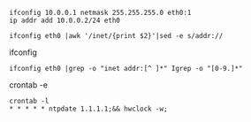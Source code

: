 ```
ifconfig 10.0.0.1 netmask 255.255.255.0 eth0:1
ip addr add 10.0.0.2/24 eth0
```
```
ifconfig eth0 |awk '/inet/{print $2}'|sed -e s/addr://
```
ifconfig
```
ifconfig eth0 |grep -o "inet addr:[^ ]*" Igrep -o "[0-9.]*"
```

crontab -e
```
crontab -l
* * * * * ntpdate 1.1.1.1;&& hwclock -w;
```
